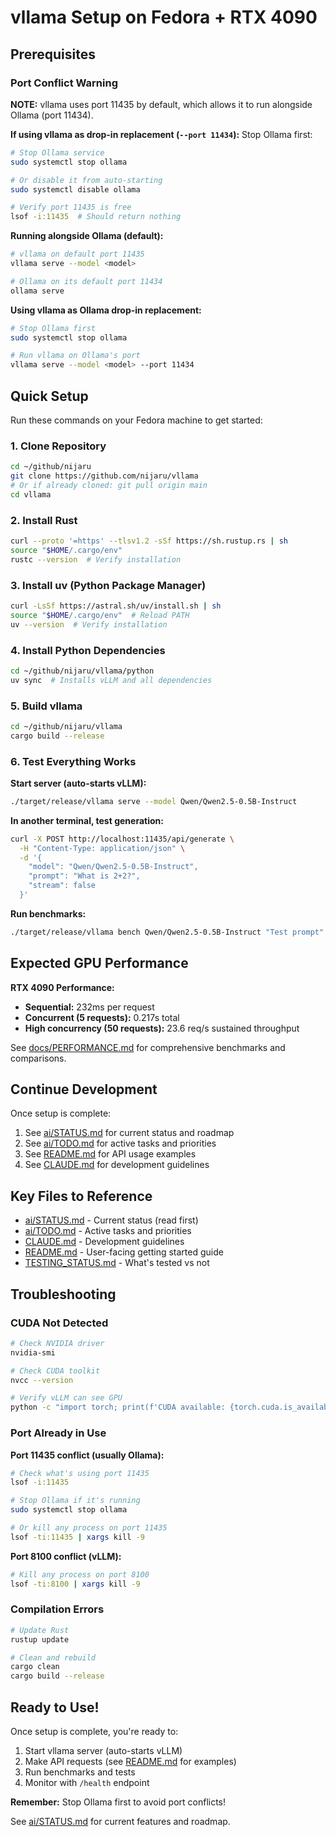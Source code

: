 # vllama Setup on Fedora + RTX 4090

## Prerequisites

### Port Conflict Warning

**NOTE:** vllama uses port 11435 by default, which allows it to run alongside Ollama (port 11434).

**If using vllama as drop-in replacement (`--port 11434`):** Stop Ollama first:

```bash
# Stop Ollama service
sudo systemctl stop ollama

# Or disable it from auto-starting
sudo systemctl disable ollama

# Verify port 11435 is free
lsof -i:11435  # Should return nothing
```

**Running alongside Ollama (default):**
```bash
# vllama on default port 11435
vllama serve --model <model>

# Ollama on its default port 11434
ollama serve
```

**Using vllama as Ollama drop-in replacement:**
```bash
# Stop Ollama first
sudo systemctl stop ollama

# Run vllama on Ollama's port
vllama serve --model <model> --port 11434
```

## Quick Setup

Run these commands on your Fedora machine to get started:

### 1. Clone Repository
```bash
cd ~/github/nijaru
git clone https://github.com/nijaru/vllama
# Or if already cloned: git pull origin main
cd vllama
```

### 2. Install Rust
```bash
curl --proto '=https' --tlsv1.2 -sSf https://sh.rustup.rs | sh
source "$HOME/.cargo/env"
rustc --version  # Verify installation
```

### 3. Install uv (Python Package Manager)
```bash
curl -LsSf https://astral.sh/uv/install.sh | sh
source "$HOME/.cargo/env"  # Reload PATH
uv --version  # Verify installation
```

### 4. Install Python Dependencies
```bash
cd ~/github/nijaru/vllama/python
uv sync  # Installs vLLM and all dependencies
```

### 5. Build vllama
```bash
cd ~/github/nijaru/vllama
cargo build --release
```

### 6. Test Everything Works

**Start server (auto-starts vLLM):**
```bash
./target/release/vllama serve --model Qwen/Qwen2.5-0.5B-Instruct
```

**In another terminal, test generation:**
```bash
curl -X POST http://localhost:11435/api/generate \
  -H "Content-Type: application/json" \
  -d '{
    "model": "Qwen/Qwen2.5-0.5B-Instruct",
    "prompt": "What is 2+2?",
    "stream": false
  }'
```

**Run benchmarks:**
```bash
./target/release/vllama bench Qwen/Qwen2.5-0.5B-Instruct "Test prompt" -i 10
```

## Expected GPU Performance

**RTX 4090 Performance:**
- **Sequential:** 232ms per request
- **Concurrent (5 requests):** 0.217s total
- **High concurrency (50 requests):** 23.6 req/s sustained throughput

See [docs/PERFORMANCE.md](PERFORMANCE.md) for comprehensive benchmarks and comparisons.

## Continue Development

Once setup is complete:

1. See [ai/STATUS.md](../ai/STATUS.md) for current status and roadmap
2. See [ai/TODO.md](../ai/TODO.md) for active tasks and priorities
3. See [README.md](../README.md) for API usage examples
4. See [CLAUDE.md](../CLAUDE.md) for development guidelines

## Key Files to Reference

- [ai/STATUS.md](../ai/STATUS.md) - Current status (read first)
- [ai/TODO.md](../ai/TODO.md) - Active tasks and priorities
- [CLAUDE.md](../CLAUDE.md) - Development guidelines
- [README.md](../README.md) - User-facing getting started guide
- [TESTING_STATUS.md](../TESTING_STATUS.md) - What's tested vs not

## Troubleshooting

### CUDA Not Detected
```bash
# Check NVIDIA driver
nvidia-smi

# Check CUDA toolkit
nvcc --version

# Verify vLLM can see GPU
python -c "import torch; print(f'CUDA available: {torch.cuda.is_available()}')"
```

### Port Already in Use

**Port 11435 conflict (usually Ollama):**
```bash
# Check what's using port 11435
lsof -i:11435

# Stop Ollama if it's running
sudo systemctl stop ollama

# Or kill any process on port 11435
lsof -ti:11435 | xargs kill -9
```

**Port 8100 conflict (vLLM):**
```bash
# Kill any process on port 8100
lsof -ti:8100 | xargs kill -9
```

### Compilation Errors
```bash
# Update Rust
rustup update

# Clean and rebuild
cargo clean
cargo build --release
```

## Ready to Use!

Once setup is complete, you're ready to:
1. Start vllama server (auto-starts vLLM)
2. Make API requests (see [README.md](../README.md) for examples)
3. Run benchmarks and tests
4. Monitor with `/health` endpoint

**Remember:** Stop Ollama first to avoid port conflicts!

See [ai/STATUS.md](../ai/STATUS.md) for current features and roadmap.
